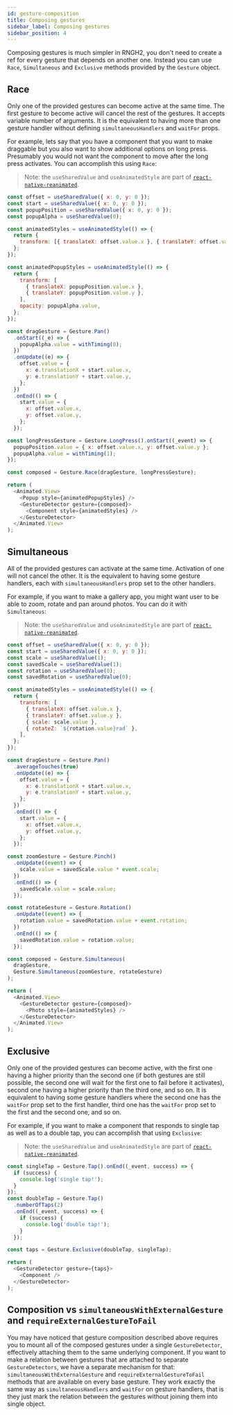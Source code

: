 ```yaml
---
id: gesture-composition
title: Composing gestures
sidebar_label: Composing gestures
sidebar_position: 4
---
```


Composing gestures is much simpler in RNGH2, you don't need to create a ref for every gesture that depends on another one. Instead you can use `Race`, `Simultaneous` and `Exclusive` methods provided by the `Gesture` object.

## Race

Only one of the provided gestures can become active at the same time. The first gesture to become active will cancel the rest of the gestures. It accepts variable number of arguments.
It is the equivalent to having more than one gesture handler without defining `simultaneousHandlers` and `waitFor` props.

For example, lets say that you have a component that you want to make draggable but you also want to show additional options on long press. Presumably you would not want the component to move after the long press activates. You can accomplish this using `Race`:

> Note: the `useSharedValue` and `useAnimatedStyle` are part of [`react-native-reanimated`](https://docs.swmansion.com/react-native-reanimated/).

```js
const offset = useSharedValue({ x: 0, y: 0 });
const start = useSharedValue({ x: 0, y: 0 });
const popupPosition = useSharedValue({ x: 0, y: 0 });
const popupAlpha = useSharedValue(0);

const animatedStyles = useAnimatedStyle(() => {
  return {
    transform: [{ translateX: offset.value.x }, { translateY: offset.value.y }],
  };
});

const animatedPopupStyles = useAnimatedStyle(() => {
  return {
    transform: [
      { translateX: popupPosition.value.x },
      { translateY: popupPosition.value.y },
    ],
    opacity: popupAlpha.value,
  };
});

const dragGesture = Gesture.Pan()
  .onStart((_e) => {
    popupAlpha.value = withTiming(0);
  })
  .onUpdate((e) => {
    offset.value = {
      x: e.translationX + start.value.x,
      y: e.translationY + start.value.y,
    };
  })
  .onEnd(() => {
    start.value = {
      x: offset.value.x,
      y: offset.value.y,
    };
  });

const longPressGesture = Gesture.LongPress().onStart((_event) => {
  popupPosition.value = { x: offset.value.x, y: offset.value.y };
  popupAlpha.value = withTiming(1);
});

const composed = Gesture.Race(dragGesture, longPressGesture);

return (
  <Animated.View>
    <Popup style={animatedPopupStyles} />
    <GestureDetector gesture={composed}>
      <Component style={animatedStyles} />
    </GestureDetector>
  </Animated.View>
);
```

## Simultaneous

All of the provided gestures can activate at the same time. Activation of one will not cancel the other.
It is the equivalent to having some gesture handlers, each with `simultaneousHandlers` prop set to the other handlers.

For example, if you want to make a gallery app, you might want user to be able to zoom, rotate and pan around photos. You can do it with `Simultaneous`:

> Note: the `useSharedValue` and `useAnimatedStyle` are part of [`react-native-reanimated`](https://docs.swmansion.com/react-native-reanimated/).

```js
const offset = useSharedValue({ x: 0, y: 0 });
const start = useSharedValue({ x: 0, y: 0 });
const scale = useSharedValue(1);
const savedScale = useSharedValue(1);
const rotation = useSharedValue(0);
const savedRotation = useSharedValue(0);

const animatedStyles = useAnimatedStyle(() => {
  return {
    transform: [
      { translateX: offset.value.x },
      { translateY: offset.value.y },
      { scale: scale.value },
      { rotateZ: `${rotation.value}rad` },
    ],
  };
});

const dragGesture = Gesture.Pan()
  .averageTouches(true)
  .onUpdate((e) => {
    offset.value = {
      x: e.translationX + start.value.x,
      y: e.translationY + start.value.y,
    };
  })
  .onEnd(() => {
    start.value = {
      x: offset.value.x,
      y: offset.value.y,
    };
  });

const zoomGesture = Gesture.Pinch()
  .onUpdate((event) => {
    scale.value = savedScale.value * event.scale;
  })
  .onEnd(() => {
    savedScale.value = scale.value;
  });

const rotateGesture = Gesture.Rotation()
  .onUpdate((event) => {
    rotation.value = savedRotation.value + event.rotation;
  })
  .onEnd(() => {
    savedRotation.value = rotation.value;
  });

const composed = Gesture.Simultaneous(
  dragGesture,
  Gesture.Simultaneous(zoomGesture, rotateGesture)
);

return (
  <Animated.View>
    <GestureDetector gesture={composed}>
      <Photo style={animatedStyles} />
    </GestureDetector>
  </Animated.View>
);
```

## Exclusive

Only one of the provided gestures can become active, with the first one having a higher priority than the second one (if both gestures are still possible, the second one will wait for the first one to fail before it activates), second one having a higher priority than the third one, and so on.
It is equivalent to having some gesture handlers where the second one has the `waitFor` prop set to the first handler, third one has the `waitFor` prop set to the first and the second one, and so on.

For example, if you want to make a component that responds to single tap as well as to a double tap, you can accomplish that using `Exclusive`:

> Note: the `useSharedValue` and `useAnimatedStyle` are part of [`react-native-reanimated`](https://docs.swmansion.com/react-native-reanimated/).

```js
const singleTap = Gesture.Tap().onEnd((_event, success) => {
  if (success) {
    console.log('single tap!');
  }
});
const doubleTap = Gesture.Tap()
  .numberOfTaps(2)
  .onEnd((_event, success) => {
    if (success) {
      console.log('double tap!');
    }
  });

const taps = Gesture.Exclusive(doubleTap, singleTap);

return (
  <GestureDetector gesture={taps}>
    <Component />
  </GestureDetector>
);
```

## Composition vs `simultaneousWithExternalGesture` and `requireExternalGestureToFail`

You may have noticed that gesture composition described above requires you to mount all of the composed gestures under a single `GestureDetector`, effectively attaching them to the same underlying component. If you want to make a relation between gestures that are attached to separate `GestureDetectors`, we have a separate mechanism for that: `simultaneousWithExternalGesture` and `requireExternalGestureToFail` methods that are available on every base gesture. They work exactly the same way as `simultaneousHandlers` and `waitFor` on gesture handlers, that is they just mark the relation between the gestures without joining them into single object.
